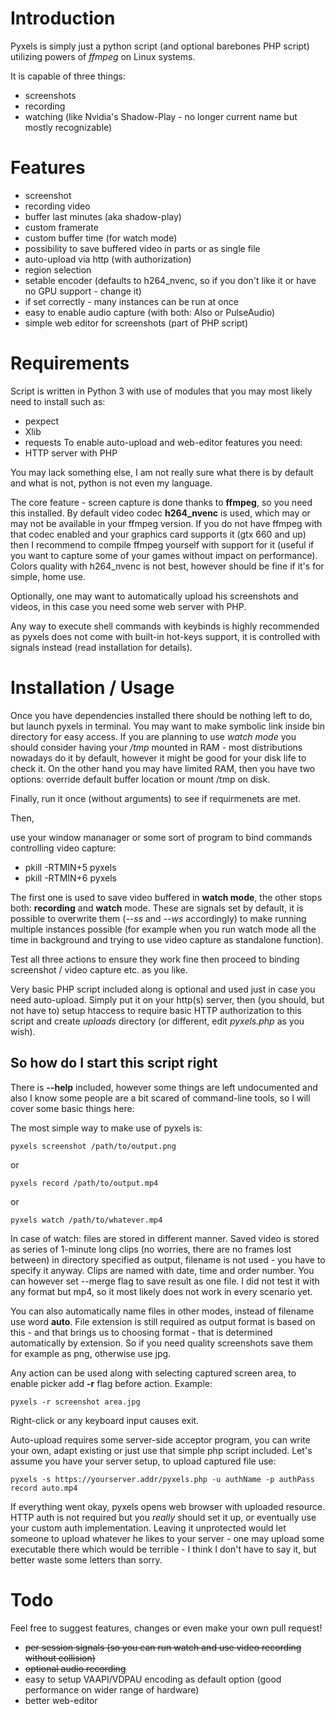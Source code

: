 # Introduction
Pyxels is simply just a python script (and optional barebones PHP script) utilizing powers of *ffmpeg* on Linux systems.

It is capable of three things:
* screenshots
* recording
* watching (like Nvidia's Shadow-Play - no longer current name but mostly recognizable)

# Features
* screenshot
* recording video
* buffer last minutes (aka shadow-play)
* custom framerate
* custom buffer time (for watch mode)
* possibility to save buffered video in parts or as single file
* auto-upload via http (with authorization)
* region selection
* setable encoder (defaults to h264_nvenc, so if you don't like it or have no GPU support - change it)
* if set correctly - many instances can be run at once
* easy to enable audio capture (with both: Also or PulseAudio)
* simple web editor for screenshots (part of PHP script)

# Requirements
Script is written in Python 3 with use of modules that you may most likely need to install such as:
* pexpect
* Xlib
* requests
To enable auto-upload and web-editor features you need:
* HTTP server with PHP

You may lack something else, I am not really sure what there is by default and what is not, python is not even my language.

The core feature - screen capture is done thanks to **ffmpeg**, so you need this installed. By default video codec **h264_nvenc** is used, which may or may not be available in your ffmpeg version.
If you do not have ffmpeg with that codec enabled and your graphics card supports it (gtx 660 and up) then I recommend to compile ffmpeg yourself with support for it (useful if you want to capture some of your games without impact on performance). Colors quality with h264_nvenc is not best, however should be fine if it's for simple, home use.

Optionally, one may want to automatically upload his screenshots and videos, in this case you need some web server with PHP.

Any way to execute shell commands with keybinds is highly recommended as pyxels does not come with built-in hot-keys support, it is controlled with signals instead (read installation for details).

# Installation / Usage
Once you have dependencies installed there should be nothing left to do, but launch pyxels in terminal. You may want to make symbolic link inside bin directory for easy access.
If you are planning to use *watch mode* you should consider having your */tmp* mounted in RAM - most distributions nowadays do it by default, however it might be good for your disk life to check it.
On the other hand you may have limited RAM, then you have two options: override default buffer location or mount /tmp on disk.

Finally, run it once (without arguments) to see if requirmenets are met.

Then,

use your window mananager or some sort of program to bind commands controlling video capture:
* pkill -RTMIN+5 pyxels
* pkill -RTMIN+6 pyxels

The first one is used to save video buffered in **watch mode**, the other stops both: **recording** and **watch** mode. These are signals set by default,
it is possible to overwrite them (*--ss* and *--ws* accordingly) to make running multiple instances possible (for example when you run watch mode all the
time in background and trying to use video capture as standalone function).

Test all three actions to ensure they work fine then proceed to binding screenshot / video capture etc. as you like.

Very basic PHP script included along is optional and used just in case you need auto-upload. Simply put it on your http(s) server, then (you should, but not have to)
setup htaccess to require basic HTTP authorization to this script and create *uploads* directory (or different, edit *pyxels.php* as you wish).

## So how do I start this script right
There is **--help** included, however some things are left undocumented and also I know some people are a bit scared of command-line tools, so I will cover some basic things here:

The most simple way to make use of pyxels is:
```
pyxels screenshot /path/to/output.png
```
or
```
pyxels record /path/to/output.mp4
```
or
```
pyxels watch /path/to/whatever.mp4
```
In case of watch: files are stored in different manner. Saved video is stored as series of 1-minute long clips (no worries, there are no frames lost between) in directory specified as output, filename is not used - you have to specify it anyway. Clips are named with date, time and order number.
You can however set --merge flag to save result as one file. I did not test it with any format but mp4, so it most likely does not work in every scenario yet.

You can also automatically name files in other modes, instead of filename use word **auto**. File extension is still required as output format is based on this - and that brings us to choosing format - that is determined automatically by extension. So if you need quality screenshots save them for example as png, otherwise use jpg.

Any action can be used along with selecting captured screen area, to enable picker add **-r** flag before action. Example:
```
pyxels -r screenshot area.jpg
```
Right-click or any keyboard input causes exit.

Auto-upload requires some server-side acceptor program, you can write your own, adapt existing or just use that simple php script included. Let's assume you have your server setup, to upload captured file use:
```
pyxels -s https://yourserver.addr/pyxels.php -u authName -p authPass record auto.mp4
```
If everything went okay, pyxels opens web browser with uploaded resource.
HTTP auth is not required but you *really* should set it up, or eventually use your custom auth implementation. Leaving it unprotected would let someone to upload whatever he likes to your server - one may upload some executable there which would be terrible - I think I don't have to say it, but better waste some letters than sorry.

# Todo
Feel free to suggest features, changes or even make your own pull request!
* ~~per session signals (so you can run watch and use video recording without collision)~~
* ~~optional audio recording~~
* easy to setup VAAPI/VDPAU encoding as default option (good performance on wider range of hardware)
* better web-editor
